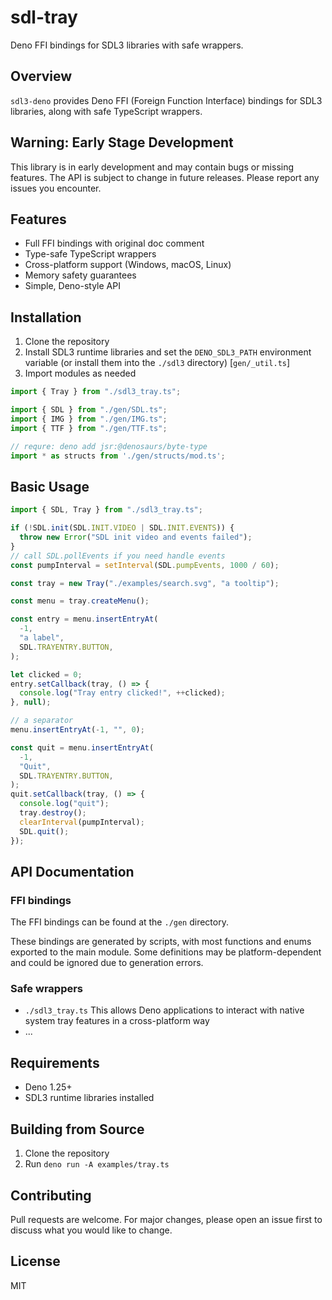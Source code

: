 # sdl-tray

Deno FFI bindings for SDL3 libraries with safe wrappers.

## Overview

`sdl3-deno` provides Deno FFI (Foreign Function Interface) bindings for SDL3 libraries, along with safe TypeScript wrappers.

## Warning: Early Stage Development

This library is in early development and may contain bugs or missing features. The API is subject to change in future releases. Please report any issues you encounter.

## Features

- Full FFI bindings with original doc comment
- Type-safe TypeScript wrappers
- Cross-platform support (Windows, macOS, Linux)
- Memory safety guarantees
- Simple, Deno-style API

## Installation

1. Clone the repository
2. Install SDL3 runtime libraries and set the `DENO_SDL3_PATH` environment variable (or install them into the `./sdl3` directory) [`gen/_util.ts`]
3. Import modules as needed


```typescript
import { Tray } from "./sdl3_tray.ts";

import { SDL } from "./gen/SDL.ts";
import { IMG } from "./gen/IMG.ts";
import { TTF } from "./gen/TTF.ts";

// requre: deno add jsr:@denosaurs/byte-type
import * as structs from './gen/structs/mod.ts';

```

## Basic Usage

```typescript
import { SDL, Tray } from "./sdl3_tray.ts";

if (!SDL.init(SDL.INIT.VIDEO | SDL.INIT.EVENTS)) {
  throw new Error("SDL init video and events failed");
}
// call SDL.pollEvents if you need handle events
const pumpInterval = setInterval(SDL.pumpEvents, 1000 / 60);

const tray = new Tray("./examples/search.svg", "a tooltip");

const menu = tray.createMenu();

const entry = menu.insertEntryAt(
  -1,
  "a label",
  SDL.TRAYENTRY.BUTTON,
);

let clicked = 0;
entry.setCallback(tray, () => {
  console.log("Tray entry clicked!", ++clicked);
}, null);

// a separator
menu.insertEntryAt(-1, "", 0);

const quit = menu.insertEntryAt(
  -1,
  "Quit",
  SDL.TRAYENTRY.BUTTON,
);
quit.setCallback(tray, () => {
  console.log("quit");
  tray.destroy();
  clearInterval(pumpInterval);
  SDL.quit();
});

```

## API Documentation

### FFI bindings
The FFI bindings can be found at the `./gen` directory.

These bindings are generated by scripts, with most functions and enums exported to the main module. Some definitions may be platform-dependent and could be ignored due to generation errors.

### Safe wrappers
- `./sdl3_tray.ts` This allows Deno applications to interact with native system tray features in a cross-platform way
- ...

## Requirements

- Deno 1.25+
- SDL3 runtime libraries installed


## Building from Source

1. Clone the repository
2. Run `deno run -A examples/tray.ts`

## Contributing

Pull requests are welcome. For major changes, please open an issue first to discuss what you would like to change.

## License

MIT

